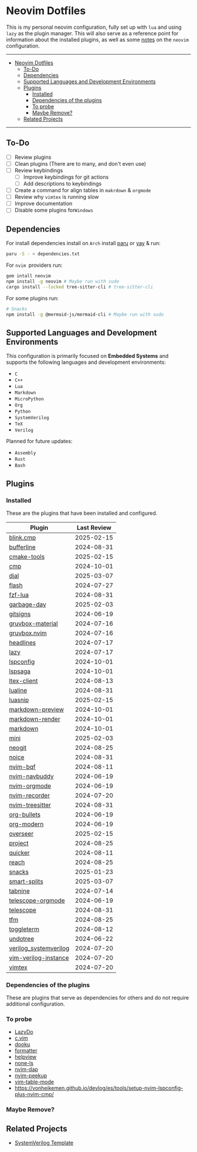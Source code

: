 # Neovim Dotfiles

This is my personal neovim configuration, fully set up with `lua` and using `lazy` as the plugin manager. This will also serve as a reference point for information about the installed plugins, as well as some [notes](./docs/cheatsheet.md) on the `neovim` configuration.


---

<!--toc:start-->
- [Neovim Dotfiles](#neovim-dotfiles)
  - [To-Do](#to-do)
  - [Dependencies](#dependencies)
  - [Supported Languages and Development Environments](#supported-languages-and-development-environments)
  - [Plugins](#plugins)
    - [Installed](#installed)
    - [Dependencies of the plugins](#dependencies-of-the-plugins)
    - [To probe](#to-probe)
    - [Maybe Remove?](#maybe-remove)
  - [Related Projects](#related-projects)
<!--toc:end-->

---


## To-Do
* [ ] Review plugins
* [ ] Clean plugins (There are to many, and don't even use)
* [ ] Review keybindings
    - [ ] Improve keybindings for git actions
    - [ ] Add descriptions to keybindings
* [ ] Create a command for align tables in `makrdown` & `orgmode`
* [ ] Review why `vimtex` is running slow
* [ ] Improve documentation
* [ ] Disable some plugins for`Windows`

## Dependencies

For install dependencies install on `Arch` install [paru](https://github.com/Morganamilo/paru) or [yay](https://github.com/Jguer/yay) & run:
```sh
paru -S - < dependencies.txt
```

For `nvim `providers run:
```sh
gem intall neovim
npm install -g neovim # Maybe run with sudo
cargo install --locked tree-sitter-cli # tree-sitter-cli
```

For some plugins run:
```sh
# Snacks
npm install -g @mermaid-js/mermaid-cli # Maybe run with sudo
```

## Supported Languages and Development Environments
This configuration is primarily focused on **Embedded Systems** and supports the following languages and development environments:
- `C`
- `C++`
- `Lua`
- `Markdown`
- `MicroPython`
- `Org`
- `Python`
- `SystemVerilog`
- `TeX`
- `Verilog`

Planned for future updates:
- `Assembly`
- `Rust`
- `Bash`

## Plugins

### Installed

These are the plugins that have been installed and configured.

| Plugin                                                                                      | Last Review   |
| ------------------------------------------------------------------------------------------- | ------------- |
| [blink.cmp](https://github.com/Saghen/blink.cmp)                                            | 2025-02-15    |
| [bufferline](https://github.com/akinsho/bufferline.nvim?tab=readme-ov-file)                 | 2024-08-31    |
| [cmake-tools](https://github.com/Civitasv/cmake-tools.nvim)                                 | 2025-02-15    |
| [cmp](https://github.com/hrsh7th/nvim-cmp)                                                  | 2024-10-01    |
| [dial](https://github.com/monaqa/dial.nvim)                                                 | 2025-03-07    |
| [flash](https://github.com/folke/flash.nvim)                                                | 2024-07-27    |
| [fzf-lua](https://github.com/ibhagwan/fzf-lua)                                              | 2024-08-31    |
| [garbage-day](https://github.com/Zeioth/garbage-day.nvim)                                   | 2025-02-03    |
| [gitsigns](https://github.com/lewis6991/gitsigns.nvim)                                      | 2024-06-19    |
| [gruvbox-material](https://github.com/sainnhe/gruvbox-material)                             | 2024-07-16    |
| [gruvbox.nvim](https://github.com/ellisonleao/gruvbox.nvim)                                 | 2024-07-16    |
| [headlines](https://github.com/lukas-reineke/headlines.nvim)                                | 2024-07-17    |
| [lazy](https://github.com/folke/lazy.nvim)                                                  | 2024-07-17    |
| [lspconfig](https://github.com/neovim/nvim-lspconfig/tree/master)                           | 2024-10-01    |
| [lspsaga](https://nvimdev.github.io/lspsaga/)                                               | 2024-10-01    |
| [ltex-client](https://github.com/icewind/ltex-client.nvim)                                  | 2024-08-13    |
| [lualine](https://github.com/nvim-lualine/lualine.nvim)                                     | 2024-08-31    |
| [luasnip](https://github.com/L3MON4D3/LuaSnip)                                              | 2025-02-15    |
| [markdown-preview](https://github.com/iamcco/markdown-preview.nvim.git)                     | 2024-10-01    |
| [markdown-render](https://github.com/MeanderingProgrammer/render-markdown.nvim.git)         | 2024-10-01    |
| [markdown](https://github.com/tadmccorkle/markdown.nvim)                                    | 2024-10-01    |
| [mini](https://github.com/echasnovski/mini.nvim.git)                                        | 2025-02-03    |
| [neogit](https://github.com/NeogitOrg/neogit)                                               | 2024-08-25    |
| [noice](https://github.com/folke/noice.nvim)                                                | 2024-08-31    |
| [nvim-bqf](https://github.com/kevinhwang91/nvim-bqf)                                        | 2024-08-11    |
| [nvim-navbuddy](https://github.com/SmiteshP/nvim-navbuddy.git)                              | 2024-06-19    |
| [nvim-orgmode](https://github.com/nvim-orgmode/orgmode)                                     | 2024-06-19    |
| [nvim-recorder](https://github.com/chrisgrieser/nvim-recorder)                              | 2024-07-20    |
| [nvim-treesitter](https://github.com/nvim-treesitter/nvim-treesitter)                       | 2024-08-31    |
| [org-bullets](https://github.com/nvim-orgmode/org-bullets.nvim)                             | 2024-06-19    |
| [org-modern](https://github.com/danilshvalov/org-modern.nvim)                               | 2024-06-19    |
| [overseer](https://github.com/stevearc/overseer.nvim)                                       | 2025-02-15    |
| [project](https://github.com/ahmedkhalf/project.nvim)                                       | 2024-08-25    |
| [quicker](https://github.com/stevearc/quicker.nvim)                                         | 2024-08-11    |
| [reach](https://github.com/toppair/reach.nvim)                                              | 2024-08-25    |
| [snacks](https://github.com/folke/snacks.nvim)                                              | 2025-01-23    |
| [smart-splits](https://github.com/mrjones2014/smart-splits.nvim)                            | 2025-03-07    |
| [tabnine](https://github.com/codota/tabnine-nvim)                                           | 2024-07-14    |
| [telescope-orgmode](https://github.com/nvim-orgmode/telescope-orgmode.nvim)                 | 2024-06-19    |
| [telescope](https://github.com/nvim-telescope/telescope.nvim)                               | 2024-08-31    |
| [tfm](https://github.com/Rolv-Apneseth/tfm.nvim)                                            | 2024-08-25    |
| [toggleterm](https://github.com/akinsho/toggleterm.nvim)                                    | 2024-08-12    |
| [undotree](https://github.com/jiaoshijie/undotree)                                          | 2024-06-22    |
| [verilog_systemverilog](https://github.com/vhda/verilog_systemverilog.vim)                  | 2024-07-20    |
| [vim-verilog-instance](https://github.com/antoinemadec/vim-verilog-instance)                | 2024-07-20    |
| [vimtex](https://github.com/lervag/vimtex)                                                  | 2024-07-20    |

### Dependencies of the plugins

These are plugins that serve as dependencies for others and do not require additional configuration.

### To probe

* [LazyDo](https://github.com/Dan7h3x/LazyDo)
* [c.vim](https://github.com/vim-scripts/c.vim)
* [dooku](https://github.com/Zeioth/dooku.nvim)
* [formatter](https://github.com/mhartington/formatter.nvim)
* [helpview](https://github.com/OXY2DEV/helpview.nvim)
* [none-ls](https://github.com/nvimtools/none-ls.nvim)
* [nvim-dap](https://github.com/mfussenegger/nvim-dap)
* [nvim-peekup](https://github.com/gennaro-tedesco/nvim-peekup)
* [vim-table-mode](https://github.com/dhruvasagar/vim-table-mod)
* https://vonheikemen.github.io/devlog/es/tools/setup-nvim-lspconfig-plus-nvim-cmp/

### Maybe Remove?

## Related Projects
* [SystemVerilog Template](https://gitlab.com/HugoBec/sv-template.git)
